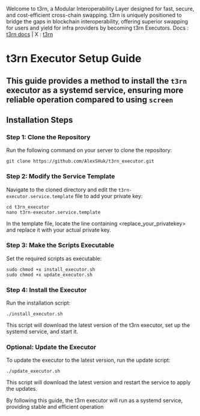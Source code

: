 Welcome to t3rn, a Modular Interoperability Layer designed for fast, secure, and cost-efficient cross-chain swapping. t3rn is uniquely positioned to bridge the gaps in blockchain interoperability, offering superior swapping for users and yield for infra providers by becoming t3rn Executors.
Docs : [t3rn docs](https://docs.t3rn.io/intro) | X : [t3rn](https://x.com/t3rn_io)

# t3rn Executor Setup Guide
This guide provides a method to install the `t3rn` executor as a systemd service, ensuring more reliable operation compared to using `screen`
---

## Installation Steps

### Step 1: Clone the Repository
Run the following command on your server to clone the repository:

```
git clone https://github.com/AlexSHuk/t3rn_executor.git
```

### Step 2: Modify the Service Template
Navigate to the cloned directory and edit the `t3rn-executor.service.template` file to add your private key:
```
cd t3rn_executor
nano t3rn-executor.service.template
```
In the template file, locate the line containing <replace_your_privatekey> and replace it with your actual private key.

### Step 3: Make the Scripts Executable
Set the required scripts as executable:
```
sudo chmod +x install_executor.sh
sudo chmod +x update_executor.sh
```

### Step 4: Install the Executor
Run the installation script:
```
./install_executor.sh
```
This script will download the latest version of the t3rn executor, set up the systemd service, and start it.

### Optional: Update the Executor
To update the executor to the latest version, run the update script:
```
./update_executor.sh
```
This script will download the latest version and restart the service to apply the updates.


By following this guide, the t3rn executor will run as a systemd service, providing stable and efficient operation
